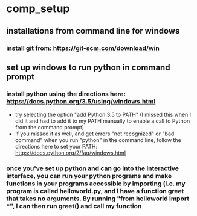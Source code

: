 # comp_setup
## installations from command line for windows
### install git from: https://git-scm.com/download/win

## set up windows to run python in command prompt
### install python using the directions here: https://docs.python.org/3.5/using/windows.html 
  * try selecting the option "add Python 3.5 to PATH" (I missed this when I did it and had to add it to my PATH manually to enable a call to Python from the command prompt)
  * If you missed it as well, and get errors "not recognized" or "bad command" when you run "python" in the command line, follow the directions here to set your PATH: https://docs.python.org/2/faq/windows.html

### once you've set up python and can go into the interactive interface, you can run your python programs and make functions in your programs accessible by importing (i.e. my program is called helloworld.py, and I have a function greet that takes no arguments. By running "from helloworld import *", I can then run greet() and call my function
